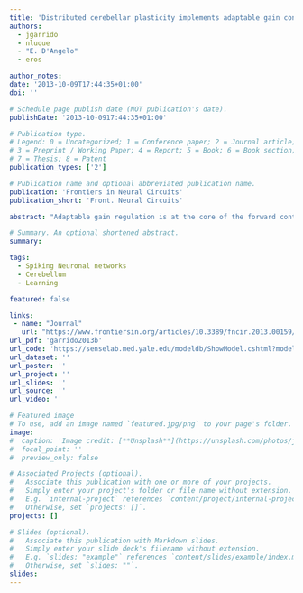 ```yaml
---
title: 'Distributed cerebellar plasticity implements adaptable gain control in a manipulation task: a closed-loop robotic simulation'
authors:
  - jgarrido
  - nluque
  - "E. D'Angelo"
  - eros

author_notes:
date: '2013-10-09T17:44:35+01:00'
doi: ''

# Schedule page publish date (NOT publication's date).
publishDate: '2013-10-0917:44:35+01:00'

# Publication type.
# Legend: 0 = Uncategorized; 1 = Conference paper; 2 = Journal article;
# 3 = Preprint / Working Paper; 4 = Report; 5 = Book; 6 = Book section;
# 7 = Thesis; 8 = Patent
publication_types: ['2']

# Publication name and optional abbreviated publication name.
publication: 'Frontiers in Neural Circuits'
publication_short: 'Front. Neural Circuits'

abstract: "Adaptable gain regulation is at the core of the forward controller operation performed by the cerebro-cerebellar loops and it allows the intensity of motor acts to be finely tuned in a predictive manner. In order to learn and store information about body-object dynamics and to generate an internal model of movement, the cerebellum is thought to employ long-term synaptic plasticity. LTD at the PF-PC synapse has classically been assumed to subserve this function (Marr, 1969). However, this plasticity alone cannot account for the broad dynamic ranges and time scales of cerebellar adaptation. We therefore tested the role of plasticity distributed over multiple synaptic sites (Hansel et al., 2001; Gao et al., 2012) by generating an analog cerebellar model embedded into a control loop connected to a robotic simulator. The robot used a three-joint arm and performed repetitive fast manipulations with different masses along an 8-shape trajectory. In accordance with biological evidence, the cerebellum model was endowed with both LTD and LTP at the PF-PC, MF-DCN and PC-DCN synapses. This resulted in a network scheme whose effectiveness was extended considerably compared to one including just PF-PC synaptic plasticity. Indeed, the system including distributed plasticity reliably self-adapted to manipulate different masses and to learn the arm-object dynamics over a time course that included fast learning and consolidation, along the lines of what has been observed in behavioral tests. In particular, PF-PC plasticity operated as a time correlator between the actual input state and the system error, while MF-DCN and PC-DCN plasticity played a key role in generating the gain controller. This model suggests that distributed synaptic plasticity allows generation of the complex learning properties of the cerebellum. The incorporation of further plasticity mechanisms and of spiking signal processing will allow this concept to be extended in a more realistic computational scenario."

# Summary. An optional shortened abstract.
summary:

tags:
  - Spiking Neuronal networks
  - Cerebellum
  - Learning

featured: false

links:
 - name: "Journal"
   url: "https://www.frontiersin.org/articles/10.3389/fncir.2013.00159/full"
url_pdf: 'garrido2013b'
url_code: 'https://senselab.med.yale.edu/modeldb/ShowModel.cshtml?model=150067'
url_dataset: ''
url_poster: ''
url_project: ''
url_slides: ''
url_source: ''
url_video: ''

# Featured image
# To use, add an image named `featured.jpg/png` to your page's folder.
image:
#  caption: 'Image credit: [**Unsplash**](https://unsplash.com/photos/jdD8gXaTZsc)'
#  focal_point: ''
#  preview_only: false

# Associated Projects (optional).
#   Associate this publication with one or more of your projects.
#   Simply enter your project's folder or file name without extension.
#   E.g. `internal-project` references `content/project/internal-project/index.md`.
#   Otherwise, set `projects: []`.
projects: []

# Slides (optional).
#   Associate this publication with Markdown slides.
#   Simply enter your slide deck's filename without extension.
#   E.g. `slides: "example"` references `content/slides/example/index.md`.
#   Otherwise, set `slides: ""`.
slides:
---
```

